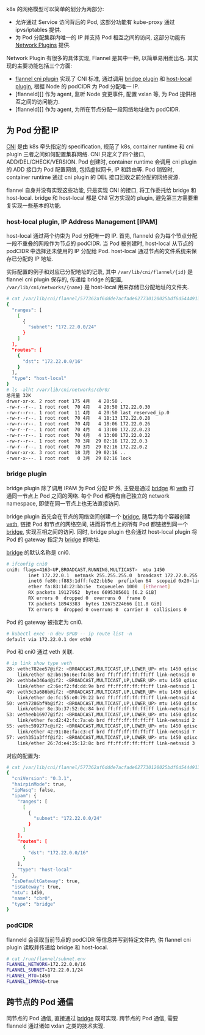 k8s 的网络模型可以简单的划分为两部分:
- 允许通过 Service 访问背后的 Pod, 这部分功能有 kube-proxy 通过 ipvs/iptables 提供.
- 为 Pod 分配集群内唯一的 IP 并支持 Pod 相互之间的访问, 这部分功能有 [Network Plugins][] 提供.

Network Plugin 有很多的具体实现, Flannel 是其中一种, 以简单易用而出名.
其实现的主要功能包括三个方面:
- [flannel cni plugin][] 实现了 CNI 标准, 通过调用 [bridge plugin][] 和 [host-local plugin][], 根据 Node 的 podCIDR 为 Pod 分配唯一 IP.
- [flanneld][] 作为 agent, 监听 Node 变更事件, 配置 vxlan 等, 为 Pod 提供相互之间的访问能力.
- [flanneld][] 作为 agent, 为所在节点分配一段网络地址做为 podCIDR.

## 为 Pod 分配 IP
[CNI][] 是由 k8s 牵头指定的 specification,
规范了 k8s, container runtime 和 cni plugin 三者之间如何配置集群网络.
CNI 只定义了四个接口, ADD/DEL/CHECK/VERSION.
Pod 创建时, container runtime 会调用 cni plugin 的 ADD 接口为 Pod 配置网络, 包括虚拟网卡, IP 和路由等.
Pod 销毁时, container runtime 通过 cni plugin 的 DEL 接口回收之前分配的网络资源.

flannel 自身并没有实现这些功能, 只是实现 CNI 的接口, 将工作委托给 bridge 和 host-local.
bridge 和 host-local 都是 CNI 官方实现的 plugin, 避免第三方需要重复实现一些基本的功能.

### host-local plugin, IP Address Management [IPAM]
host-local 通过两个约束为 Pod 分配唯一的 IP.
首先, flanneld 会为每个节点分配一段不重叠的网段作为节点的 podCIDR.
当 Pod 被创建时, host-local 从节点的 podCIDR 中选择还未使用的 IP 分配给 Pod.
host-local 通过节点的文件系统来保存已分配的 IP 地址.

实际配置的例子和对应已分配地址的记录,
其中 `/var/lib/cni/flannel/{id}` 是 flannel cni plugin 保存的, 传递给 bridge 的配置,
`/var/lib/cni/networks/{name}` 是 host-local 用来存储已分配地址的文件夹.
```bash
# cat /var/lib/cni/flannel/577362af6ddde7acfade627730120025bdf6d5444913ae5a89a5ea3494f57bc6  | jq '.ipam'
{
  "ranges": [
    [
      {
        "subnet": "172.22.0.0/24"
      }
    ]
  ],
  "routes": [
    {
      "dst": "172.22.0.0/16"
    }
  ],
  "type": "host-local"
}
# ls -alht /var/lib/cni/networks/cbr0/
总用量 32K
drwxr-xr-x. 2 root root 175 4月   4 20:50 .
-rw-r--r--. 1 root root  70 4月   4 20:50 172.22.0.30
-rw-r--r--. 1 root root  11 4月   4 20:50 last_reserved_ip.0
-rw-r--r--. 1 root root  70 4月   4 18:13 172.22.0.28
-rw-r--r--. 1 root root  70 4月   4 18:06 172.22.0.26
-rw-r--r--. 1 root root  70 4月   4 13:00 172.22.0.23
-rw-r--r--. 1 root root  70 4月   4 13:00 172.22.0.22
-rw-r--r--. 1 root root  70 3月  29 02:16 172.22.0.3
-rw-r--r--. 1 root root  70 3月  29 02:16 172.22.0.2
drwxr-xr-x. 3 root root  18 3月  29 02:16 ..
-rwxr-x---. 1 root root   0 3月  29 02:16 lock
```

### bridge plugin
bridge plugin 除了调用 IPAM 为 Pod 分配 IP 外,
主要是通过 [bridge][] 和 [veth][] 打通同一节点上 Pod 之间的网络.
每个 Pod 都拥有自己独立的 network namespace, 即使在同一节点上也无法直接访问.

bridge plugin 首先会在节点的网络空间创建一个 [bridge][],
随后为每个容器创建 [veth][], 链接 Pod 和节点的网络空间,
进而将节点上的所有 Pod 都链接到同一个 [bridge][], 实现互相之间的访问.
同时, bridge plugin 也会通过 host-local plugin 将 Pod 的 gateway 指定为 [bridge][] 的地址.

[bridge][] 的默认名称是 cni0.
```bash
# ifconfig cni0
cni0: flags=4163<UP,BROADCAST,RUNNING,MULTICAST>  mtu 1450
        inet 172.22.0.1  netmask 255.255.255.0  broadcast 172.22.0.255
        inet6 fe80::f883:1dff:fe22:bb5e  prefixlen 64  scopeid 0x20<link>
        ether fa:83:1d:22:bb:5e  txqueuelen 1000  [Ethernet]
        RX packets 19127952  bytes 6695305601 [6.2 GiB]
        RX errors 0  dropped 0  overruns 0  frame 0
        TX packets 18943383  bytes 12675224666 [11.8 GiB]
        TX errors 0  dropped 0 overruns 0  carrier 0  collisions 0
```

Pod 的 gateway 被指定为 cni0.
```bash
# kubectl exec -n dev $POD -- ip route list -n
default via 172.22.0.1 dev eth0
```

Pod 和 cni0 通过 veth 关联.
```bash
# ip link show type veth
28: vethc782ee57@if2: <BROADCAST,MULTICAST,UP,LOWER_UP> mtu 1450 qdisc noqueue master cni0 state UP mode DEFAULT group default
    link/ether 62:b6:56:6e:f4:b8 brd ff:ff:ff:ff:ff:ff link-netnsid 0
29: vethb4e346a4@if2: <BROADCAST,MULTICAST,UP,LOWER_UP> mtu 1450 qdisc noqueue master cni0 state UP mode DEFAULT group default
    link/ether c2:6e:f2:fd:dd:9e brd ff:ff:ff:ff:ff:ff link-netnsid 1
49: veth3c3a686b@if2: <BROADCAST,MULTICAST,UP,LOWER_UP> mtu 1450 qdisc noqueue master cni0 state UP mode DEFAULT group default
    link/ether de:fc:55:e0:79:22 brd ff:ff:ff:ff:ff:ff link-netnsid 4
50: veth7286bf9b@if2: <BROADCAST,MULTICAST,UP,LOWER_UP> mtu 1450 qdisc noqueue master cni0 state UP mode DEFAULT group default
    link/ether 8e:3b:37:52:0c:84 brd ff:ff:ff:ff:ff:ff link-netnsid 5
53: vetheeb16977@if2: <BROADCAST,MULTICAST,UP,LOWER_UP> mtu 1450 qdisc noqueue master cni0 state UP mode DEFAULT group default
    link/ether fe:d2:42:fc:7a:eb brd ff:ff:ff:ff:ff:ff link-netnsid 2
55: vethc599277c@if2: <BROADCAST,MULTICAST,UP,LOWER_UP> mtu 1450 qdisc noqueue master cni0 state UP mode DEFAULT group default
    link/ether 42:91:8e:fa:c3:cf brd ff:ff:ff:ff:ff:ff link-netnsid 7
57: veth351a3fff@if2: <BROADCAST,MULTICAST,UP,LOWER_UP> mtu 1450 qdisc noqueue master cni0 state UP mode DEFAULT group default
    link/ether 26:7d:e4:35:12:8c brd ff:ff:ff:ff:ff:ff link-netnsid 3
```

对应的配置为:
```bash
# cat /var/lib/cni/flannel/577362af6ddde7acfade627730120025bdf6d5444913ae5a89a5ea3494f57bc6  | jq ''
{
  "cniVersion": "0.3.1",
  "hairpinMode": true,
  "ipMasq": false,
  "ipam": {
    "ranges": [
      [
        {
          "subnet": "172.22.0.0/24"
        }
      ]
    ],
    "routes": [
      {
        "dst": "172.22.0.0/16"
      }
    ],
    "type": "host-local"
  },
  "isDefaultGateway": true,
  "isGateway": true,
  "mtu": 1450,
  "name": "cbr0",
  "type": "bridge"
}
```

### podCIDR
flanneld 会读取当前节点的 podCIDR 等信息并写到特定文件内, 供 flannel cni plugin 读取并传递给 bridge 和 host-local.
```bash
# cat /run/flannel/subnet.env
FLANNEL_NETWORK=172.22.0.0/16
FLANNEL_SUBNET=172.22.0.1/24
FLANNEL_MTU=1450
FLANNEL_IPMASQ=true
```

## 跨节点的 Pod 通信
同节点的 Pod 通信, 直接通过 [bridge][] 既可实现. 跨节点的 Pod 通信, 需要 flanneld 通过诸如 vxlan 之类的技术实现.

[host-local plugin]: https://www.cni.dev/plugins/current/ipam/host-local/
[bridge plugin]: https://www.cni.dev/plugins/current/main/bridge/
[flannel cni plugin]: https://www.cni.dev/plugins/v0.8/meta/flannel/
[flanned]: https://github.com/flannel-io/flannel
[bridge]: https://wiki.archlinux.org/title/network_bridge
[veth]: https://man7.org/linux/man-pages/man4/veth.4.html#:~:text=The%20veth%20devices%20are%20virtual,used%20as%20standalone%20network%20devices.
[Network Plugins]: https://kubernetes.io/docs/concepts/extend-kubernetes/compute-storage-net/network-plugins/
[CNI]: https://www.cni.dev/
[vxlan]: https://support.huawei.com/enterprise/zh/doc/EDOC1100087027

